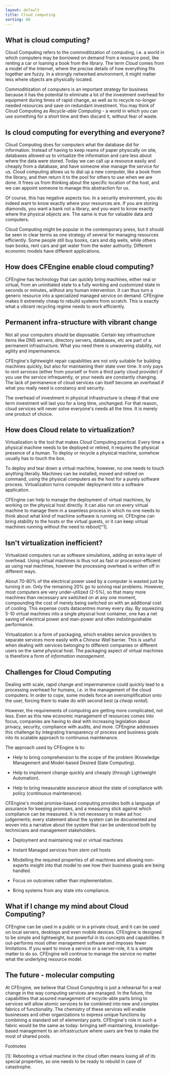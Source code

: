 ```yaml
---
layout: default
title: Cloud computing
sorting: 80
---
```


## What is cloud computing?

Cloud Computing refers to the commoditization of computing, i.e. a world in
which computers may be borrowed on demand from a resource pool, like renting a
car or loaning a book from the library. The term _Cloud_ comes from a model of
the Internet, where the precise details of how everything fits together are
fuzzy. In a strongly networked environment, it might matter less where objects
are physically located.

Commoditization of computers is an important strategy for business because it
has the potential to eliminate a lot of the investment overhead for equipment
during times of rapid change, as well as to recycle no-longer needed resources
and save on redundant investment. You may think of Cloud Computing as
_Recycle-able Computing_ - a world in which you can use something for a short
time and then discard it, without fear of waste.

## Is cloud computing for everything and everyone?

Cloud Computing does for computers what the database did for information.
Instead of having to keep reams of paper physically on site, databases allowed
us to virtualize the information and care less about where the data were stored.
Today we can call up a resource easily and cheaply from a database, and have
someone else manage the service for us. Cloud computing allows us to dial up a
new computer, like a book from the library, and then return it to the pool for
others to use when we are done. It frees us from thinking about the specific
location of the host, and we can appoint someone to manage this abstraction for
us.

Of course, this has negative aspects too. In a security environment, you do
indeed want to know exactly where your resources are. If you are storing
diamonds, you want a bank not a library, and you want to know exactly where the
physical objects are. The same is true for valuable data and computers.

Cloud Computing might be popular in the contemporary press, but it should be
seen in clear terms as one strategy of several for managing resources
efficiently. Some people still buy books, cars and dig wells, while others loan
books, rent cars and get water from the water authority. Different economic
models have different applications.

## How does CFEngine enable cloud computing?

CFEngine has technology that can quickly bring machines, either real or virtual,
from an uninitiated state to a fully working and customized state in seconds or
minutes, without any human intervention. It can thus turn a generic resource
into a specialized managed service on demand. CFEngine makes it extremely cheap
to rebuild systems from scratch. This is exactly what a vibrant recycling regime
needs to work efficiently.

## Permanent infra-structure with vibrant change

Not all your computers should be disposable. Certain key infrastructure items
like DNS servers, directory servers, databases, etc are part of a permanent
infrastructure. What you need there is unwavering stability, not agility and
impermanence.

CFEngine's lightweight repair capabilities are not only suitable for building
machines quickly, but also for maintaining their state over time. It only pays
to _rent services_ (either from yourself or from a third party cloud provider)
if you use the service infrequently, or your needs are constantly changing. The
lack of permanence of cloud services can itself become an overhead if what you
really need is constancy and security.

The overhead of investment in physical infrastructure is cheap if that one term
investment will last you for a long time, unchanged. For that reason, cloud
services will never solve everyone's needs all the time. It is merely one
product of choice.

## How does Cloud relate to virtualization?

Virtualization is the tool that makes Cloud Computing practical. Every time a
physical machine needs to be deployed or retired, it requires the physical
presence of a human. To deploy or recycle a physical machine, somehow usually
has to touch the box.

To deploy and tear down a virtual machine, however, no one needs to touch
anything literally. Machines can be installed, moved and retired on command,
using the physical computers as the host for a purely software process.
Virtualization turns computer deployment into a software application.

CFEngine can help to manage the deployment of virtual machines, by working on
the physical host directly. It can also run on every virtual machine to manage
them in a seamless process in which no one needs to think about what kind of
machine software is running on. CFEngine can bring stability to the hosts or the
virtual guests, or it can keep virtual machines running without the need to
reboot[^1].

## Isn't virtualization inefficient?

Virtualized computers run as software simulations, adding an extra layer of
overhead. Using virtual machines is thus not as fast or processor-efficient as
using real machines, however the processing overhead is written off in different
ways.

About 70-80% of the electrical power used by a computer is wasted just by
turning it on. Only the remaining 20% go to solving real problems. However, most
computers are very under-utilized (2-5%), so that many more machines than
necessary are switched on at any one moment, compounding the cost of merely
being switched on with an additional cost of cooling. This expense costs
datacentres money every day. By squeezing 5-10 virtual machines into a single
physical host container, one has a net saving of electrical power and man-power
and often indistinguishable performance.

Virtualization is a form of packaging, which enables service providers to
separate services more easily with a _Chinese Wall_ barrier. This is useful when
dealing with services belonging to different companies or different users on the
same physical host. The packaging aspect of virtual machines is therefore a form
of _information management_.

## Challenges for Cloud Computing

Dealing with scale, rapid change and impermanence could quickly lead to a
processing overhead for humans, i.e. in the management of the cloud computers.
In order to cope, some models force an oversimplification onto the user, forcing
them to make do with second best (a _cheap rental_).

However, the requirements of computing are getting more complicated, not less.
Even as this new economic management of resources comes into focus, companies
are having to deal with increasing legislation about privacy, security,
compliance with audits, and more. CFEngine addresses this challenge by
integrating transparency of process and business goals into its scalable
approach to continuous maintenance.

The approach used by CFEngine is to:


 * Help to bring comprehension to the scope of the problem (Knowledge Management
   and Model-based Desired State Computing).

 * Help to implement change quickly and cheaply (through Lightweight
   Automation).

 * Help to bring measurable assurance about the state of compliance with policy
   (continuous maintenance).

CFEngine's model promise-based computing provides both a language of assurance
for keeping promises, and a measuring stick against which compliance can be
measured. It is not necessary to make ad hoc judgements; every statement about
the system can be documented and woven into a narrative about the system that
can be understood both by technicians and management stakeholders.

* Deployment and maintaining real or virtual machines

* Instant Managed services from _stem cell_ hosts

* Modelling the required properties of all machines and allowing non-experts
  insight into that model to see how their business goals are being handled.

* Focus on outcomes rather than implementation.

* Bring systems from any state into compliance.

## What if I change my mind about Cloud Computing?

CFEngine can be used in a public or in a private cloud, and it can be used on
local servers, desktops and even mobile devices. CFEngine is designed to be
simple and lightweight, but powerful in its concepts and capabilities. It
out-performs most other management software and imposes fewer limitations. If
you want to move a service or a server-role, it is a simple matter to do so.
CFEngine will continue to manage the service no matter what the underlying
resource model.

## The future - molecular computing

At CFEngine, we believe that Cloud Computing is just a rehearsal for a real
change in the way computing services are managed. In the future, the
capabilities that assured management of recycle-able parts bring to services
will allow atomic services to be combined into new and complex fabrics of
functionality. The chemistry of these services will enable businesses and other
organizations to express unique functions by combining a standard set of
elementary parts. CFEngine's role in such a fabric would be the same as today:
bringing self-maintaining, knowledge-based management to an infrastructure where
users are free to make the most of shared pools.

Footnotes

[1]: Rebooting a virtual machine in the cloud often means losing all of its special properties, so one needs to be ready to rebuild in case of catastrophe.
